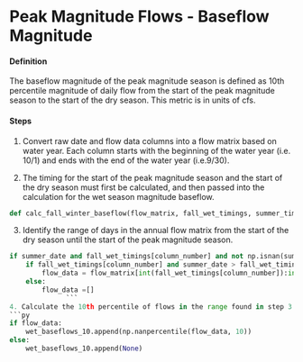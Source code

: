 # Peak Magnitude Flows - Baseflow Magnitude

#### Definition

The baseflow magnitude of the peak magnitude season is defined as 10th percentile magnitude of daily flow from the start of the peak magnitude season to the start of the dry season. This metric is in units of cfs. 

#### Steps

1. Convert raw date and flow data columns into a flow matrix based on water year. Each column starts with the beginning of the water year \(i.e. 10/1\) and ends with the end of the water year \(i.e.9/30\).

2. The timing for the start of the peak magnitude season and the start of the dry season must first be calculated, and then passed into the calculation for the wet season magnitude baseflow.
  ```py
  def calc_fall_winter_baseflow(flow_matrix, fall_wet_timings, summer_timings):
  ```
3. Identify the range of days in the annual flow matrix from the start of the dry season until the start of the peak magnitude season.
  ```py
  if summer_date and fall_wet_timings[column_number] and not np.isnan(summer_date) and not np.isnan(fall_wet_timings[column_number]):
      if fall_wet_timings[column_number] and summer_date > fall_wet_timings[column_number]:
          flow_data = flow_matrix[int(fall_wet_timings[column_number]):int(summer_date), column_number]
      else:
          flow_data =[]
                ```
4. Calculate the 10th percentile of flows in the range found in step 3. Report this value as the peak magnitude season baseflow magnitude.
  ```py
  if flow_data:
      wet_baseflows_10.append(np.nanpercentile(flow_data, 10))
  else:
      wet_baseflows_10.append(None)
  ```
